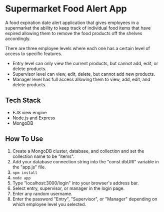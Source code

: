 
# Supermarket Food Alert App
A food expiration date alert application that gives employees in a supermarket the ability to keep track of individual food items that have expired allowing them to remove the food products off the shelves accordingly.

There are three employee levels where each one has a certain level of access to specific features.

- Entry level can only view the current products, but cannot add, edit, or delete products.
- Supervisor level can view, edit, delete, but cannot add new products.
- Manager level has full access allowing them to view, add, edit, and delete products. 

## Tech Stack
- EJS view engine
- Node.js and Express
- MongoDB

## How To Use
1. Create a MongoDB cluster, database, and collection and set the collection name to be "items".
2. Add your database connection string into the "const dbURI" variable in the "app.js" file. 
3. `npm install`  
4. `node app`   
5. Type "localhost:3000/login" into your browser's address bar.
6. Select entry, supervisor, or manager in the login page.
7. Enter any random username.
8. Enter the password "Entry", "Supervisor", or "Manager" depending on which employee level you selected.
